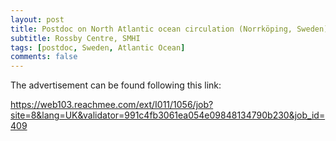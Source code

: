```yaml
---
layout: post
title: Postdoc on North Atlantic ocean circulation (Norrköping, Sweden)
subtitle: Rossby Centre, SMHI
tags: [postdoc, Sweden, Atlantic Ocean]
comments: false
---
```

The advertisement can be found following this link:

https://web103.reachmee.com/ext/I011/1056/job?site=8&lang=UK&validator=991c4fb3061ea054e09848134790b230&job_id=409

